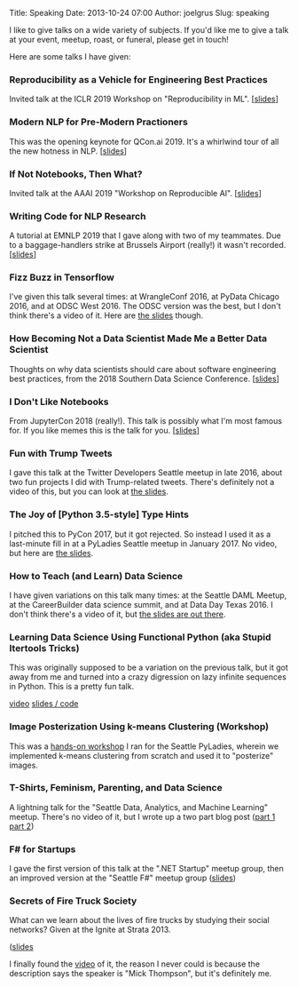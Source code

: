 Title: Speaking
Date: 2013-10-24 07:00
Author: joelgrus
Slug: speaking

I like to give talks on a wide variety of subjects. If you'd like me to
give a talk at your event, meetup, roast, or funeral, please get in
touch!

Here are some talks I have given:

### Reproducibility as a Vehicle for Engineering Best Practices

Invited talk at the ICLR 2019 Workshop on "Reproducibility in ML". [<a href = "https://docs.google.com/presentation/d/1yHLPvPhUs2KGI5ZWo0sU-PKU3GimAk3iTsI38Z-B5Gw/edit?usp=sharing">slides</a>]

### Modern NLP for Pre-Modern Practioners

This was the opening keynote for QCon.ai 2019. It's a whirlwind tour
of all the new hotness in NLP. [<a href = "https://docs.google.com/presentation/d/1iX0fODe0YzPg4Ak-pNqO1KiyF3INgv-Zne27XFSlu1s/edit">slides</a>]

### If Not Notebooks, Then What?

Invited talk at the AAAI 2019 "Workshop on Reproducible AI". [<a href = "https://docs.google.com/presentation/d/1ivK8AKgz8Hx-ZYzPC9gJyQK6tzuhR3UuhCEajFGJDlA/edit">slides</a>]

### Writing Code for NLP Research

A tutorial at EMNLP 2019 that I gave along with two of my teammates.
Due to a baggage-handlers strike at Brussels Airport (really!) it wasn't recorded. [<a href = "https://docs.google.com/presentation/d/17NoJY2SnC2UMbVegaRCWA7Oca7UCZ3vHnMqBV4SUayc/edit">slides</a>]

### Fizz Buzz in Tensorflow

I've given this talk several times: at WrangleConf 2016, at PyData Chicago 2016,
and at ODSC West 2016. The ODSC version was the best, but I don't think there's
a video of it. Here are <a href = "https://docs.google.com/presentation/d/16aTSekqJdF-WjxymEnfiNvJI-StY0deCYBWiZxhPbyI/edit">the slides</a> though.

### How Becoming Not a Data Scientist Made Me a Better Data Scientist

Thoughts on why data scientists should care about software engineering best practices,
from the 2018 Southern Data Science Conference. [<a href="https://docs.google.com/presentation/d/1jk-qrVKCb0-P9P4BVzH75gcVhp5Dy5n1CP_gKnHMNY0/edit">slides</a>]

### I Don't Like Notebooks

From JupyterCon 2018 (really!). This talk is possibly what I'm most famous for. If you like memes this is the talk for you. [<a href = "https://docs.google.com/presentation/d/1n2RlMdmv1p25Xy5thJUhkKGvjtV-dkAIsUXP-AL4ffI/edit#slide=id.g362da58057_0_1">slides</a>]

### Fun with Trump Tweets

I gave this talk at the Twitter Developers Seattle meetup in late 2016, about
two fun projects I did with Trump-related tweets. There's definitely not a video
of this, but you can look at <a href="https://docs.google.com/presentation/d/1UqbMkki1sY7ivgxcWNhWtTETsuWTIJ6V8OMPQNwAUC0/edit?usp=sharing">the slides</a>.

### The Joy of [Python 3.5-style] Type Hints

I pitched this to PyCon 2017, but it got rejected. So instead I used it as a
last-minute fill in at a PyLadies Seattle meetup in January 2017. No video, but
here are <a href = "https://docs.google.com/presentation/d/12IkXSEnkxPy0DvS4jxTVZ7H9RGbQa-F3qyNuV-aa_hg/edit?usp=sharing">the slides</a>.

### How to Teach (and Learn) Data Science

I have given variations on this talk many times:
at the Seattle DAML Meetup, at the CareerBuilder data science summit,
and at Data Day Texas 2016. I don't think there's a video of it,
but <a href = "https://twitter.com/joelgrus/status/688501541850841088">the slides are out there</a>.

### Learning Data Science Using Functional Python (aka Stupid Itertools Tricks)

This was originally supposed to be a variation on the previous talk,
but it got away from me and turned into a crazy digression on
lazy infinite sequences in Python. This is a pretty fun talk.

<a href = "https://www.youtube.com/watch?v=ThS4juptJjQ">video</a>
<a href = "https://github.com/joelgrus/stupid-itertools-tricks-pydata">slides / code</a>

### Image Posterization Using k-means Clustering (Workshop)

This was a <a href = "https://github.com/joelgrus/posterization-pyladies">hands-on workshop</a>
I ran for the Seattle PyLadies, wherein we implemented k-means clustering
from scratch and used it to "posterize" images.

### T-Shirts, Feminism, Parenting, and Data Science

A lightning talk for the "Seattle Data, Analytics, and Machine Learning"
meetup. There's no video of it, but I wrote up a two part blog post
(<a href="https://joelgrus.com/2013/06/19/t-shirts-feminism-parenting-and-data-science-part-1-colors/">part 1</a> <a href = "https://joelgrus.com/2013/06/24/t-shirts-feminism-parenting-and-data-science-part-2-eigenshirts/">part 2</a>)

### F\# for Startups

I gave the first version of this talk at the ".NET Startup" meetup
group, then an improved version at the "Seattle F\#" meetup group
([slides](http://www.slideshare.net/joelgrus/f-for-startups-v2))

### Secrets of Fire Truck Society

What can we learn about the lives of fire trucks by studying their
social networks? Given at the Ignite at Strata 2013.

([slides](http://www.slideshare.net/joelgrus/joel-grus-secretsoffiretrucksociety)

I finally found the <a href = "https://www.youtube.com/watch?v=SoS6ODOqZm0">video</a> of it,
the reason I never could is because the description says the speaker
is "Mick Thompson", but it's definitely me.
